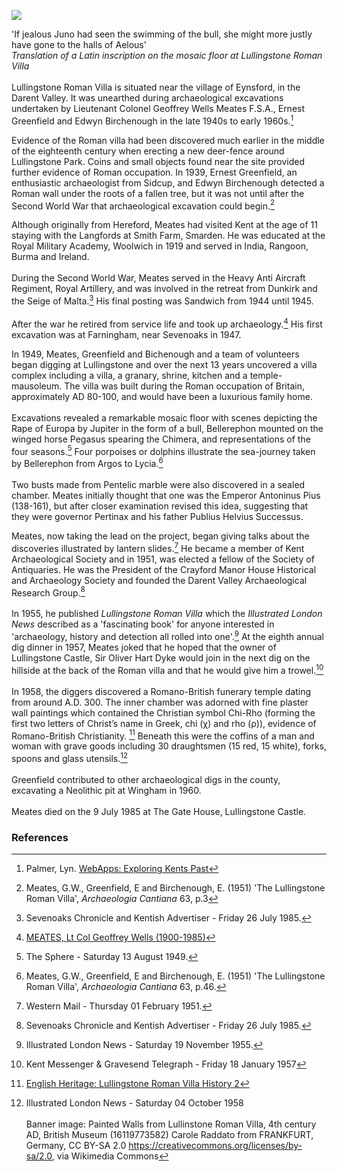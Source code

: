 <a href="https://juncture-digital.org"><img src="https://juncture-digital.org/images/ve-button.png"></a>
<param ve-config 
       title="Lullingstone Roman Villa"
       author="Nadia Balbontin"     banner="https://upload.wikimedia.org/wikipedia/commons/d/d6/Painted_Walls_from_Lullinstone_Roman_Villa%2C_4th_century_AD%2C_British_Museum_%2816119773582%29.jpg" 
       layout="vertical">

<param ve-entity eid="Q1877197"> <!-- Eynsford -->
<param ve-entity eid="Q939838"> <!--Sevenoaks-->
<param ve-entity eid="Q5222546"> <!--Darent Valley-->
<param ve-entity eid="Q2706208"> <!--Farningham-->
<param ve-entity eid="Q26163"> <!--Sandwich-->
<param ve-entity eid="Q146676"> <!--Crayford-->
<param ve-entity eid="Q2632094"> <!--Wingham-->
<param ve-entity eid="Q146705"> <!--Sidcup-->
<param ve-entity eid="Q2183593"> <!--Smarden-->

'If jealous Juno had seen the swimming of the bull, she might more justly have gone to the halls of Aelous'   
_Translation of a Latin inscription on the mosaic floor at Lullingstone Roman Villa_
<br><br>
Lullingstone Roman Villa is situated near the village of Eynsford, in the Darent Valley. It was unearthed during archaeological excavations
undertaken by Lieutenant Colonel Geoffrey Wells Meates F.S.A., Ernest Greenfield and Edwyn Birchenough in the late 1940s to early 1960s.[^ref1] 
<param ve-image url="https://upload.wikimedia.org/wikipedia/commons/b/b6/Lullingstone_Roman_Villa%2C_Britannia_%28UK%29_%288412819657%29.jpg" label="Lullingstone Roman Villa" attribution="Carole Raddato from FRANKFURT, Germany, via Wikimedia Commons" license="CC BY-SA 2.0"> 

Evidence of the Roman villa had been discovered much earlier in the middle of the eighteenth century when erecting a new deer-fence around Lullingstone Park. Coins and small objects found near the site provided further evidence of Roman occupation. In 1939, Ernest Greenfield, an enthusiastic archaeologist from Sidcup, and Edwyn Birchenough detected a Roman wall under the roots of a fallen tree, but it was not until after the Second World War that archaeological excavation could begin.[^ref2]
<param ve-image url="https://upload.wikimedia.org/wikipedia/commons/b/ba/Samuel_Palmer_-_Ancient_Trees%2C_Lullingstone_Park_-_Google_Art_Project.jpg" label="Ancient Trees, Lullingstone Park, 1828" attribution="Samuel Palmer, Public domain, via Wikimedia Commons">

Although originally from Hereford, Meates had visited Kent at the age of 11 staying with the Langfords at Smith Farm, Smarden. He was educated at the Royal Military Academy, Woolwich in 1919 and served in India, Rangoon, Burma and Ireland. 
<br><br>
During the Second World War, Meates served in the Heavy Anti Aircraft Regiment, Royal Artillery, and was involved in the retreat from Dunkirk and the Seige of Malta.[^ref3] His final posting was Sandwich from 1944 until 1945. 
<br><br>
After the war he retired from service life and took up archaeology.[^ref4] His first excavation was at Farningham, near Sevenoaks in 1947. 
<param ve-image url="https://upload.wikimedia.org/wikipedia/commons/2/25/The_cattle_screen_at_Farningham%2C_Kent_-_geograph.org.uk_-_2278555.jpg" label="The Cattle Screen at Farningham, Kent" attribution="Roger  Kidd, via Wikimedia Commons" license="CC BY-SA 2.0">

In 1949, Meates, Greenfield and Bichenough and a team of volunteers began digging at Lullingstone and over the next 13 years uncovered a villa complex including a villa, a granary, shrine, kitchen and a temple-mausoleum. The villa was built during the Roman occupation of Britain, approximately AD 80-100, and would have been a luxurious family home. 
<br><br>
Excavations revealed a remarkable mosaic floor with scenes depicting the Rape of Europa by Jupiter in the form of a bull, Bellerephon mounted on the winged horse Pegasus spearing the Chimera, and representations of the four seasons.[^ref5] Four porpoises or dolphins illustrate the sea-journey taken by Bellerephon from Argos to Lycia.[^ref6] 
<br><br>
Two busts made from Pentelic marble were also discovered in a sealed chamber. Meates initially thought that one was the Emperor Antoninus Pius (138-161), but after closer examination revised this idea, suggesting that they were governor Pertinax and his father Publius Helvius Successus.
<param ve-image url="https://upload.wikimedia.org/wikipedia/commons/d/d0/P1010153.JPG" label="Roman marble bust, found in the Roman Villa at Lullingstione, now British Museum " attribution="Udimu, British Museum, via Wikimedia Commons" license="CC BY 3.0">

Meates, now taking the lead on the project, began giving talks about the discoveries illustrated by lantern slides.[^ref7] He became a member of Kent Archaeological Society and in 1951, was elected a fellow of the Society of Antiquaries. He was the President of the Crayford Manor House Historical and Archaeology Society and founded the Darent Valley Archaeological Research Group.[^ref8] 
<br><br>
In 1955, he published _Lullingstone Roman Villa_ which the _Illustrated London News_ described as a 'fascinating book' for anyone interested in 'archaeology, history and detection all rolled into one'.[^ref9]  At the eighth annual dig dinner in 1957, Meates joked that he hoped that the owner of Lullingstone Castle, Sir Oliver Hart Dyke would join in the next dig on the hillside at the back of the Roman villa and that he would give him a trowel.[^ref10] 
<br><br>
In 1958, the diggers discovered a Romano-British funerary temple dating from around A.D. 300. The inner chamber was adorned with fine plaster wall paintings which contained the Christian symbol Chi-Rho (forming the first two letters of Christ’s name in Greek, chi (χ) and rho (ρ)), evidence of Romano-British Christianity. [^ref11] Beneath this were the coffins of a man and woman with grave goods including 30 draughtsmen (15 red, 15 white), forks, spoons and glass utensils.[^ref12] 
<br><br>
Greenfield contributed to other archaeological digs in the county, excavating a Neolithic pit at Wingham in 1960. 
<br><br>
Meates died on the 9 July 1985 at The Gate House, Lullingstone Castle.
<param ve-image url="https://upload.wikimedia.org/wikipedia/commons/b/b8/Lullingstone_paintings2.jpg"
       label="Modern restoration of the fresco containing the Christian symbol of the Chi Rho from the Roman Villa at Lullingstone, now at the British Museum, London" 
       license="CC BY-SA 3.0" 
       attribution="I, Udimu, via Wikimedia Commons">
<param ve-map center="Q6644861" zoom="11" prefer-geojson>

### References
[^ref1]: Palmer, Lyn. [WebApps: Exploring Kents Past](https://webapps.kent.gov.uk/KCC.ExploringKentsPast.Web.Sites.Public/SingleResult.aspx?uid=Tke1069)  
[^ref2]: Meates, G.W., Greenfield, E and Birchenough, E. (1951) 'The Lullingstone Roman Villa', _Archaeologia Cantiana_ 63, p.3
[^ref3]: Sevenoaks Chronicle and Kentish Advertiser - Friday 26 July 1985.   
[^ref4]: [MEATES, Lt Col Geoffrey Wells (1900-1985)](https://kingscollections.org/catalogues/lhcma/collection/m/me15-001?searchterms=meates)  
[^ref5]: The Sphere - Saturday 13 August 1949.   
[^ref6]: Meates, G.W., Greenfield, E and Birchenough, E. (1951) 'The Lullingstone Roman Villa', _Archaeologia Cantiana_ 63, p.46.
[^ref7]: Western Mail - Thursday 01 February 1951.   
[^ref8]: Sevenoaks Chronicle and Kentish Advertiser - Friday 26 July 1985.   
[^ref9]: Illustrated London News - Saturday 19 November 1955.  
[^ref10]: Kent Messenger & Gravesend Telegraph - Friday 18 January 1957
[^ref11]: [English Heritage: Lullingstone Roman Villa History 2](https://www.english-heritage.org.uk/visit/places/lullingstone-roman-villa/history/)  
[^ref12]: Illustrated London News - Saturday 04 October 1958
<br><br>
Banner image: Painted Walls from Lullinstone Roman Villa, 4th century AD, British Museum (16119773582) Carole Raddato from FRANKFURT, Germany, CC BY-SA 2.0 <https://creativecommons.org/licenses/by-sa/2.0>, via Wikimedia Commons
